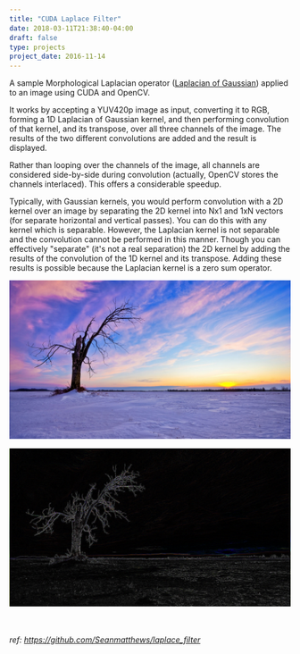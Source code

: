 ```yaml
---
title: "CUDA Laplace Filter"
date: 2018-03-11T21:38:40-04:00
draft: false
type: projects
project_date: 2016-11-14
---
```


A sample Morphological Laplacian operator ([Laplacian of Gaussian](https://en.wikipedia.org/wiki/Blob_detection#The_Laplacian_of_Gaussian)) applied to an image using CUDA and OpenCV.

It works by accepting a YUV420p image as input, converting it to RGB, forming a 1D Laplacian of Gaussian kernel, and then performing convolution of that kernel, and its transpose, over all three channels of the image. The results of the two different convolutions are added and the result is displayed.

Rather than looping over the channels of the image, all channels are considered side-by-side during convolution (actually, OpenCV stores the channels interlaced). This offers a considerable speedup.

Typically, with Gaussian kernels, you would perform convolution with a 2D kernel over an image by separating the 2D kernel into Nx1 and 1xN vectors (for separate horizontal and vertical passes). You can do this with any kernel which is separable. However, the Laplacian kernel is not separable and the convolution cannot be performed in this manner. Though you can effectively "separate" (it's not a real separation) the 2D kernel by adding the results of the convolution of the 1D kernel and its transpose. Adding these results is possible because the Laplacian kernel is a zero sum operator.

![original image](https://raw.githubusercontent.com/Seanmatthews/laplace_filter/master/tree.jpg)

![filtered image](https://raw.githubusercontent.com/Seanmatthews/laplace_filter/master/allChannels.jpg)

<br><br>
*ref: https://github.com/Seanmatthews/laplace_filter*
